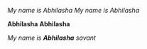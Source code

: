 *My name is Abhilasha*
_My name is Abhilasha_

**Abhilasha**
__Abhilasha__

_My name is **Abhilasha** savant_ 
